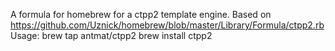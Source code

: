 A formula for homebrew for a ctpp2 template engine.
Based on https://github.com/Uznick/homebrew/blob/master/Library/Formula/ctpp2.rb
Usage:
brew tap antmat/ctpp2
brew install ctpp2
